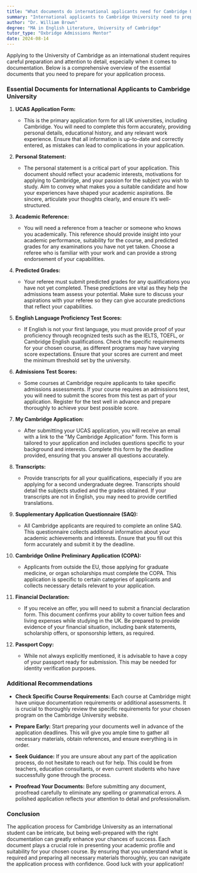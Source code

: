 ```yaml
---
title: "What documents do international applicants need for Cambridge University?"
summary: "International applicants to Cambridge University need to prepare essential documents like the UCAS application form and other academic records."
author: "Dr. William Brown"
degree: "MA in English Literature, University of Cambridge"
tutor_type: "Oxbridge Admissions Mentor"
date: 2024-08-14
---
```


Applying to the University of Cambridge as an international student requires careful preparation and attention to detail, especially when it comes to documentation. Below is a comprehensive overview of the essential documents that you need to prepare for your application process.

### Essential Documents for International Applicants to Cambridge University

1. **UCAS Application Form:**
   - This is the primary application form for all UK universities, including Cambridge. You will need to complete this form accurately, providing personal details, educational history, and any relevant work experience. Ensure that all information is up-to-date and correctly entered, as mistakes can lead to complications in your application.

2. **Personal Statement:**
   - The personal statement is a critical part of your application. This document should reflect your academic interests, motivations for applying to Cambridge, and your passion for the subject you wish to study. Aim to convey what makes you a suitable candidate and how your experiences have shaped your academic aspirations. Be sincere, articulate your thoughts clearly, and ensure it’s well-structured.

3. **Academic Reference:**
   - You will need a reference from a teacher or someone who knows you academically. This reference should provide insight into your academic performance, suitability for the course, and predicted grades for any examinations you have not yet taken. Choose a referee who is familiar with your work and can provide a strong endorsement of your capabilities.

4. **Predicted Grades:**
   - Your referee must submit predicted grades for any qualifications you have not yet completed. These predictions are vital as they help the admissions team assess your potential. Make sure to discuss your aspirations with your referee so they can give accurate predictions that reflect your capabilities.

5. **English Language Proficiency Test Scores:**
   - If English is not your first language, you must provide proof of your proficiency through recognized tests such as the IELTS, TOEFL, or Cambridge English qualifications. Check the specific requirements for your chosen course, as different programs may have varying score expectations. Ensure that your scores are current and meet the minimum threshold set by the university.

6. **Admissions Test Scores:**
   - Some courses at Cambridge require applicants to take specific admissions assessments. If your course requires an admissions test, you will need to submit the scores from this test as part of your application. Register for the test well in advance and prepare thoroughly to achieve your best possible score.

7. **My Cambridge Application:**
   - After submitting your UCAS application, you will receive an email with a link to the "My Cambridge Application" form. This form is tailored to your application and includes questions specific to your background and interests. Complete this form by the deadline provided, ensuring that you answer all questions accurately.

8. **Transcripts:**
   - Provide transcripts for all your qualifications, especially if you are applying for a second undergraduate degree. Transcripts should detail the subjects studied and the grades obtained. If your transcripts are not in English, you may need to provide certified translations.

9. **Supplementary Application Questionnaire (SAQ):**
   - All Cambridge applicants are required to complete an online SAQ. This questionnaire collects additional information about your academic achievements and interests. Ensure that you fill out this form accurately and submit it by the deadline.

10. **Cambridge Online Preliminary Application (COPA):**
    - Applicants from outside the EU, those applying for graduate medicine, or organ scholarships must complete the COPA. This application is specific to certain categories of applicants and collects necessary details relevant to your application.

11. **Financial Declaration:**
    - If you receive an offer, you will need to submit a financial declaration form. This document confirms your ability to cover tuition fees and living expenses while studying in the UK. Be prepared to provide evidence of your financial situation, including bank statements, scholarship offers, or sponsorship letters, as required.

12. **Passport Copy:**
    - While not always explicitly mentioned, it is advisable to have a copy of your passport ready for submission. This may be needed for identity verification purposes.

### Additional Recommendations

- **Check Specific Course Requirements:**
  Each course at Cambridge might have unique documentation requirements or additional assessments. It is crucial to thoroughly review the specific requirements for your chosen program on the Cambridge University website.

- **Prepare Early:**
  Start preparing your documents well in advance of the application deadlines. This will give you ample time to gather all necessary materials, obtain references, and ensure everything is in order.

- **Seek Guidance:**
  If you are unsure about any part of the application process, do not hesitate to reach out for help. This could be from teachers, education consultants, or even current students who have successfully gone through the process.

- **Proofread Your Documents:**
  Before submitting any document, proofread carefully to eliminate any spelling or grammatical errors. A polished application reflects your attention to detail and professionalism.

### Conclusion

The application process for Cambridge University as an international student can be intricate, but being well-prepared with the right documentation can greatly enhance your chances of success. Each document plays a crucial role in presenting your academic profile and suitability for your chosen course. By ensuring that you understand what is required and preparing all necessary materials thoroughly, you can navigate the application process with confidence. Good luck with your application!
    